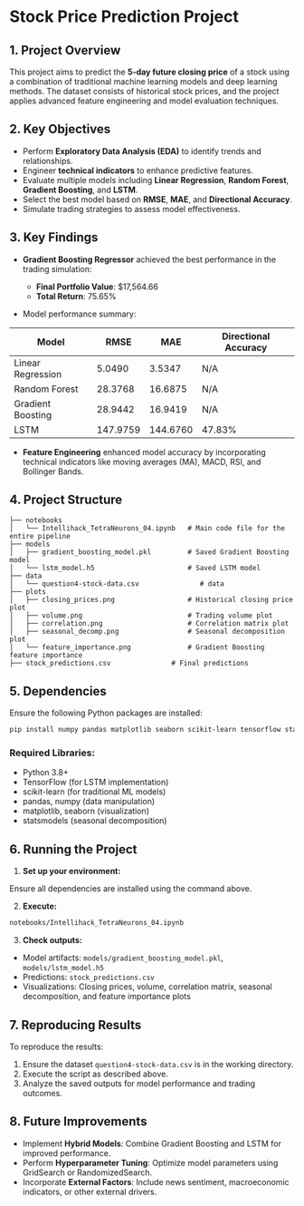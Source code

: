 # Stock Price Prediction Project

## 1. Project Overview

This project aims to predict the **5-day future closing price** of a stock using a combination of traditional machine learning models and deep learning methods. The dataset consists of historical stock prices, and the project applies advanced feature engineering and model evaluation techniques.

## 2. Key Objectives

- Perform **Exploratory Data Analysis (EDA)** to identify trends and relationships.
- Engineer **technical indicators** to enhance predictive features.
- Evaluate multiple models including **Linear Regression**, **Random Forest**, **Gradient Boosting**, and **LSTM**.
- Select the best model based on **RMSE**, **MAE**, and **Directional Accuracy**.
- Simulate trading strategies to assess model effectiveness.

## 3. Key Findings

- **Gradient Boosting Regressor** achieved the best performance in the trading simulation:
    - **Final Portfolio Value**: $17,564.66
    - **Total Return**: 75.65%

- Model performance summary:

| Model               | RMSE     | MAE      | Directional Accuracy |
|---------------------|----------|----------|----------------------|
| Linear Regression   | 5.0490   | 3.5347   | N/A                  |
| Random Forest       | 28.3768  | 16.6875  | N/A                  |
| Gradient Boosting   | 28.9442  | 16.9419  | N/A                  |
| LSTM                | 147.9759 | 144.6760 | 47.83%               |

- **Feature Engineering** enhanced model accuracy by incorporating technical indicators like moving averages (MA), MACD, RSI, and Bollinger Bands.

## 4. Project Structure

```
├── notebooks
│   └── Intellihack_TetraNeurons_04.ipynb   # Main code file for the entire pipeline
├── models
│   ├── gradient_boosting_model.pkl         # Saved Gradient Boosting model
│   └── lstm_model.h5                       # Saved LSTM model
├── data
│   └── question4-stock-data.csv               # data
├── plots
│   ├── closing_prices.png                  # Historical closing price plot
│   ├── volume.png                          # Trading volume plot
│   ├── correlation.png                     # Correlation matrix plot
│   ├── seasonal_decomp.png                 # Seasonal decomposition plot
│   └── feature_importance.png              # Gradient Boosting feature importance
├── stock_predictions.csv               # Final predictions
```

## 5. Dependencies

Ensure the following Python packages are installed:

```bash
pip install numpy pandas matplotlib seaborn scikit-learn tensorflow statsmodels joblib
```

### Required Libraries:

- Python 3.8+
- TensorFlow (for LSTM implementation)
- scikit-learn (for traditional ML models)
- pandas, numpy (data manipulation)
- matplotlib, seaborn (visualization)
- statsmodels (seasonal decomposition)

## 6. Running the Project

1. **Set up your environment:**

Ensure all dependencies are installed using the command above.

2. **Execute:**

```bash
notebooks/Intellihack_TetraNeurons_04.ipynb
```

3. **Check outputs:**

- Model artifacts: `models/gradient_boosting_model.pkl`, `models/lstm_model.h5`
- Predictions: `stock_predictions.csv`
- Visualizations: Closing prices, volume, correlation matrix, seasonal decomposition, and feature importance plots

## 7. Reproducing Results

To reproduce the results:

1. Ensure the dataset `question4-stock-data.csv` is in the working directory.
2. Execute the script as described above.
3. Analyze the saved outputs for model performance and trading outcomes.

## 8. Future Improvements

- Implement **Hybrid Models**: Combine Gradient Boosting and LSTM for improved performance.
- Perform **Hyperparameter Tuning**: Optimize model parameters using GridSearch or RandomizedSearch.
- Incorporate **External Factors**: Include news sentiment, macroeconomic indicators, or other external drivers.
